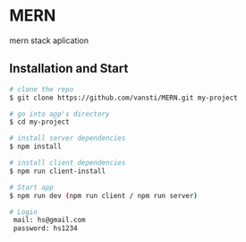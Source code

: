 # MERN
mern stack aplication


## Installation and Start
``` bash
# clone the repo
$ git clone https://github.com/vansti/MERN.git my-project

# go into app's directory
$ cd my-project

# install server dependencies
$ npm install

# install client dependencies
$ npm run client-install

# Start app
$ npm run dev (npm run client / npm run server)

# Login 
 mail: hs@gmail.com
 password: hs1234
```